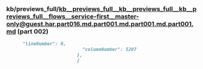 ### kb/previews_full/kb__previews_full__kb__previews_full__kb__previews_full__flows__service-first__master-only@guest.har.part016.md.part001.md.part001.md.part001.md (part 002)

```md
      "lineNumber": 0,
                            "columnNumber": 5207
                          },
                          {
                         
```

```
